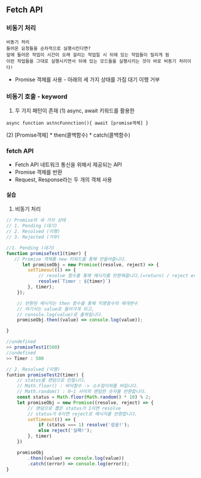 ## Fetch API
### 비동기 처리
    비동기 처리
    들어온 요청들을 순차적으로 실행시킨다면?
    앞에 들어온 작업이 시간이 오래 걸리는 작업일 시 뒤에 있는 작업들이 밀리게 됨
    이런 작업들을 그대로 실행시키면서 뒤에 있는 모드들을 실행시키는 것이 바로 비동기 처리이다!
- Promise 객체를 사용 - 아래의 세 가지 상태를 가짐
    대기
    이행
    거부

### 비동기 호출 - keyword
1) 두 가지 패턴이 존재
 (1) async, await 키워드를 활용한
```
async function astncFunnction(){ await [promise객체] }
```
 (2) [Promise객체]
    * then(콜백함수)
    * catch(콜백함수)

### fetch API
- Fetch API 네트워크 통신을 위해서 제공되는 API
- Promise 객체를 반환
- Request, Response라는 두 개의 객체 사용

#### 실습
1) 비동기 처리
```javascript
// Promise의 세 가지 상태
// 1. Pending (대기)
// 2. Resolved (이행)
// 3. Rejected (거부)

//1. Pending (대기)
function promiseTest1(timer) {    
   // Promise 객체를 new 키워드를 통해 만들어줍니다.
      let promiseObj = new Promise((resolve, reject) => {
        setTimeout(() => {
            // resolve 함수를 통해 메시지를 반환해줍니다.(=return) / reject error 발생시
            resolve(`Timer : ${timer}`)
        }, timer);
    });

    // 반환된 메시지는 then 함수를 통해 익명함수의 매개변수
    // 여기서는 value로 들어가게 되고,
    // console.log(value)로 출력됩니다.
    promiseObj.then((value) => console.log(value));

}

//undefined
>> promiseTest1(500)
//undefined
>> Timer : 500

// 2. Resolved (이행)
funtion promiseTest2(timer) {
    // status를 랜덤으로 만듭니다.
    // Math.floor() : 바닥함수 -> 소수점이하를 버립니다.
    // Math.random() : 0~1 사이의 랜덤한 숫자를 반환합니다.
    const status = Math.floor(Math.random() * 10) % 2;
    let promiseObj = new Promise((resolve, reject) => {
        // 랜덤으로 뽑은 status가 1이면 resolve
        // status가 0이면 reject로 메시지를 반환합니다.
        setTimeout(() => {
            if (status === 1) resolve('성공!');
            else reject('실패!');
        }, timer)
    })

    promiseObj
        .then((value) => console.log(value))
        .catch((error) => console.log(error));
}
```

